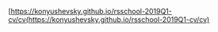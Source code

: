 [https://konyushevsky.github.io/rsschool-2019Q1-cv/cv(https://konyushevsky.github.io/rsschool-2019Q1-cv/cv)
